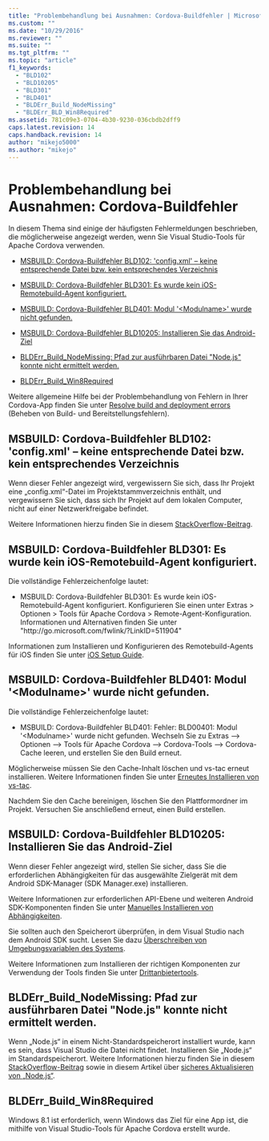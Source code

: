 ```yaml
---
title: "Problembehandlung bei Ausnahmen: Cordova-Buildfehler | Microsoft Docs"
ms.custom: ""
ms.date: "10/29/2016"
ms.reviewer: ""
ms.suite: ""
ms.tgt_pltfrm: ""
ms.topic: "article"
f1_keywords: 
  - "BLD102"
  - "BLD10205"
  - "BLD301"
  - "BLD401"
  - "BLDErr_Build_NodeMissing"
  - "BLDErr_BLD_Win8Required"
ms.assetid: 781c09e3-0704-4b30-9230-036cbdb2dff9
caps.latest.revision: 14
caps.handback.revision: 14
author: "mikejo5000"
ms.author: "mikejo"
---
```

# Problembehandlung bei Ausnahmen: Cordova-Buildfehler
In diesem Thema sind einige der häufigsten Fehlermeldungen beschrieben, die möglicherweise angezeigt werden, wenn Sie Visual Studio\-Tools für Apache Cordova verwenden.  
  
-   [MSBUILD: Cordova-Buildfehler BLD102: 'config.xml' – keine entsprechende Datei bzw. kein entsprechendes Verzeichnis](#BLD102)  
  
-   [MSBUILD: Cordova-Buildfehler BLD301: Es wurde kein iOS-Remotebuild-Agent konfiguriert.](#BLD301)  
  
-   [MSBUILD: Cordova-Buildfehler BLD401: Modul '&lt;Modulname&gt;' wurde nicht gefunden.](#BLD401)  
  
-   [MSBUILD: Cordova-Buildfehler BLD10205: Installieren Sie das Android-Ziel](#BLD10205)  
  
-   [BLDErr_Build_NodeMissing: Pfad zur ausführbaren Datei "Node.js" konnte nicht ermittelt werden.](#BLDErr_Build_NodeMissing)  
  
-   [BLDErr_Build_Win8Required](#BLDErr_Build_Win8Required)  
  
 Weitere allgemeine Hilfe bei der Problembehandlung von Fehlern in Ihrer Cordova\-App finden Sie unter [Resolve build and deployment errors](https://taco.visualstudio.com/en-us/docs/resolving-build-errors/) \(Beheben von Build\- und Bereitstellungsfehlern\).  
  
##  <a name="BLD102"></a> MSBUILD: Cordova\-Buildfehler BLD102: 'config.xml' – keine entsprechende Datei bzw. kein entsprechendes Verzeichnis  
 Wenn dieser Fehler angezeigt wird, vergewissern Sie sich, dass Ihr Projekt eine „config.xml“\-Datei im Projektstammverzeichnis enthält, und vergewissern Sie sich, dass sich Ihr Projekt auf dem lokalen Computer, nicht auf einer Netzwerkfreigabe befindet.  
  
 Weitere Informationen hierzu finden Sie in diesem [StackOverflow\-Beitrag](http://stackoverflow.com/questions/27134007/new-cordova-project-gives-the-error-bld00102-no-such-file-or-directory-confi).  
  
##  <a name="BLD301"></a> MSBUILD: Cordova\-Buildfehler BLD301: Es wurde kein iOS\-Remotebuild\-Agent konfiguriert.  
 Die vollständige Fehlerzeichenfolge lautet:  
  
-   MSBUILD: Cordova\-Buildfehler BLD301: Es wurde kein iOS\-Remotebuild\-Agent konfiguriert. Konfigurieren Sie einen unter Extras \> Optionen \> Tools für Apache Cordova \> Remote\-Agent\-Konfiguration. Informationen und Alternativen finden Sie unter "http:\/\/go.microsoft.com\/fwlink\/?LinkID\=511904"  
  
 Informationen zum Installieren und Konfigurieren des Remotebuild\-Agents für iOS finden Sie unter [iOS Setup Guide](http://taco.visualstudio.com/en-us/docs/ios-guide/).  
  
##  <a name="BLD401"></a> MSBUILD: Cordova\-Buildfehler BLD401: Modul '\<Modulname\>' wurde nicht gefunden.  
 Die vollständige Fehlerzeichenfolge lautet:  
  
-   MSBUILD: Cordova\-Buildfehler BLD401: Fehler: BLD00401: Modul '\<Modulname\>' wurde nicht gefunden. Wechseln Sie zu Extras \-\-\> Optionen \-\-\> Tools für Apache Cordova \-\-\> Cordova\-Tools \-\-\> Cordova\-Cache leeren, und erstellen Sie den Build erneut.  
  
 Möglicherweise müssen Sie den Cache\-Inhalt löschen und vs\-tac erneut installieren. Weitere Informationen finden Sie unter [Erneutes Installieren von vs\-tac](http://taco.visualstudio.com/en-us/docs/configure-vs-tools-apache-cordova#vstac).  
  
 Nachdem Sie den Cache bereinigen, löschen Sie den Plattformordner im Projekt. Versuchen Sie anschließend erneut, einen Build erstellen.  
  
##  <a name="BLD10205"></a> MSBUILD: Cordova\-Buildfehler BLD10205: Installieren Sie das Android\-Ziel  
 Wenn dieser Fehler angezeigt wird, stellen Sie sicher, dass Sie die erforderlichen Abhängigkeiten für das ausgewählte Zielgerät mit dem Android SDK\-Manager \(SDK Manager.exe\) installieren.  
  
 Weitere Informationen zur erforderlichen API\-Ebene und weiteren Android SDK\-Komponenten finden Sie unter [Manuelles Installieren von Abhängigkeiten](http://taco.visualstudio.com/en-us/docs/configure-vs-tools-apache-cordova#ThirdParty).  
  
 Sie sollten auch den Speicherort überprüfen, in dem Visual Studio nach dem Android SDK sucht. Lesen Sie dazu [Überschreiben von Umgebungsvariablen des Systems](http://taco.visualstudio.com/en-us/docs/configure-vs-tools-apache-cordova#env-var).  
  
 Weitere Informationen zum Installieren der richtigen Komponenten zur Verwendung der Tools finden Sie unter [Drittanbietertools](http://taco.visualstudio.com/en-us/docs/install-vs-tools-apache-cordova#choose).  
  
##  <a name="BLDErr_Build_NodeMissing"></a> BLDErr\_Build\_NodeMissing: Pfad zur ausführbaren Datei "Node.js" konnte nicht ermittelt werden.  
 Wenn „Node.js“ in einem Nicht\-Standardspeicherort installiert wurde, kann es sein, dass Visual Studio die Datei nicht findet. Installieren Sie „Node.js“ im Standardspeicherort. Weitere Informationen hierzu finden Sie in diesem [StackOverflow\-Beitrag](http://stackoverflow.com/questions/32203992/vs2015-cordova-apps-blderr-build-nodemissing) sowie in diesem Artikel über [sicheres Aktualisieren von „Node.js“](http://taco.visualstudio.com/en-us/docs/change-node-version/).  
  
##  <a name="BLDErr_Build_Win8Required"></a> BLDErr\_Build\_Win8Required  
 Windows 8.1 ist erforderlich, wenn Windows das Ziel für eine App ist, die mithilfe von Visual Studio\-Tools für Apache Cordova erstellt wurde.